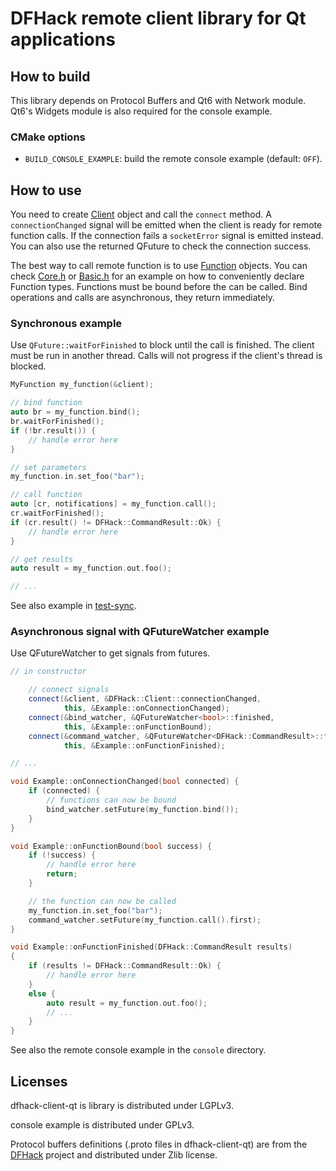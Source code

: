 DFHack remote client library for Qt applications
================================================

How to build
------------

This library depends on Protocol Buffers and Qt6 with Network module. Qt6's
Widgets module is also required for the console example.

### CMake options

 - `BUILD_CONSOLE_EXAMPLE`: build the remote console example (default: `OFF`).


How to use
----------

You need to create [Client](dfhack-client-qt/Client.h) object and call the
`connect` method. A `connectionChanged` signal will be emitted when the client
is ready for remote function calls. If the connection fails a `socketError`
signal is emitted instead. You can also use the returned QFuture to check the
connection success.

The best way to call remote function is to use
[Function](dfhack-client-qt/Function.h) objects. You can check
[Core.h](dfhack-client-qt/Core.h) or [Basic.h](dfhack-client-qt/Basic.h) for an
example on how to conveniently declare Function types. Functions must be bound
before the can be called. Bind operations and calls are asynchronous, they
return immediately. 

### Synchronous example

Use `QFuture::waitForFinished` to block until the call is finished. The client
must be run in another thread. Calls will not progress if the client's thread
is blocked.

```c++
MyFunction my_function(&client);

// bind function
auto br = my_function.bind();
br.waitForFinished();
if (!br.result()) {
    // handle error here
}

// set parameters
my_function.in.set_foo("bar");

// call function
auto [cr, notifications] = my_function.call();
cr.waitForFinished();
if (cr.result() != DFHack::CommandResult::Ok) {
    // handle error here
}

// get results
auto result = my_function.out.foo();

// ...
```

See also example in [test-sync](test/test-sync.cpp).


### Asynchronous signal with QFutureWatcher example

Use QFutureWatcher to get signals from futures.

```c++
// in constructor

    // connect signals
    connect(&client, &DFHack::Client::connectionChanged,
            this, &Example::onConnectionChanged);
    connect(&bind_watcher, &QFutureWatcher<bool>::finished,
            this, &Example::onFunctionBound);
    connect(&command_watcher, &QFutureWatcher<DFHack::CommandResult>::finished,
            this, &Example::onFunctionFinished);

// ...

void Example::onConnectionChanged(bool connected) {
    if (connected) {
        // functions can now be bound
        bind_watcher.setFuture(my_function.bind());
    }
}

void Example::onFunctionBound(bool success) {
    if (!success) {
        // handle error here
        return;
    }

    // the function can now be called
    my_function.in.set_foo("bar");
    command_watcher.setFuture(my_function.call().first);
}

void Example::onFunctionFinished(DFHack::CommandResult results)
{
    if (results != DFHack::CommandResult::Ok) {
        // handle error here
    }
    else {
        auto result = my_function.out.foo();
        // ...
    }
}
```

See also the remote console example in the `console` directory.


Licenses
--------

dfhack-client-qt is library is distributed under LGPLv3.

console example is distributed under GPLv3.

Protocol buffers definitions (.proto files in dfhack-client-qt) are from the
[DFHack](https://github.com/DFHack/dfhack/) project and distributed under Zlib
license.
